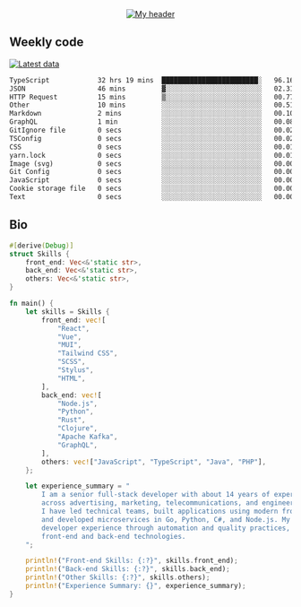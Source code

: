 <div align="center">
  <a href="https://skvggor.dev">
    <img src="https://github.com/skvggor/skvggor/assets/958723/d0c9aa9c-0c21-4219-acff-3d4f36f94691" alt="My header" />
  </a>
</div>


## Weekly code

[![Latest data](https://github.com/skvggor/skvggor/actions/workflows/main.yml/badge.svg)](https://github.com/skvggor/skvggor/actions/workflows/main.yml)

<!--START_SECTION:waka-->

```txt
TypeScript            32 hrs 19 mins  ████████████████████████░   96.16 %
JSON                  46 mins         ▓░░░░░░░░░░░░░░░░░░░░░░░░   02.31 %
HTTP Request          15 mins         ▒░░░░░░░░░░░░░░░░░░░░░░░░   00.77 %
Other                 10 mins         ░░░░░░░░░░░░░░░░░░░░░░░░░   00.51 %
Markdown              2 mins          ░░░░░░░░░░░░░░░░░░░░░░░░░   00.10 %
GraphQL               1 min           ░░░░░░░░░░░░░░░░░░░░░░░░░   00.08 %
GitIgnore file        0 secs          ░░░░░░░░░░░░░░░░░░░░░░░░░   00.02 %
TSConfig              0 secs          ░░░░░░░░░░░░░░░░░░░░░░░░░   00.02 %
CSS                   0 secs          ░░░░░░░░░░░░░░░░░░░░░░░░░   00.01 %
yarn.lock             0 secs          ░░░░░░░░░░░░░░░░░░░░░░░░░   00.01 %
Image (svg)           0 secs          ░░░░░░░░░░░░░░░░░░░░░░░░░   00.00 %
Git Config            0 secs          ░░░░░░░░░░░░░░░░░░░░░░░░░   00.00 %
JavaScript            0 secs          ░░░░░░░░░░░░░░░░░░░░░░░░░   00.00 %
Cookie storage file   0 secs          ░░░░░░░░░░░░░░░░░░░░░░░░░   00.00 %
Text                  0 secs          ░░░░░░░░░░░░░░░░░░░░░░░░░   00.00 %
```

<!--END_SECTION:waka-->

## Bio

```rust
#[derive(Debug)]
struct Skills {
    front_end: Vec<&'static str>,
    back_end: Vec<&'static str>,
    others: Vec<&'static str>,
}

fn main() {
    let skills = Skills {
        front_end: vec![
            "React",
            "Vue",
            "MUI",
            "Tailwind CSS",
            "SCSS",
            "Stylus",
            "HTML",
        ],
        back_end: vec![
            "Node.js",
            "Python",
            "Rust",
            "Clojure",
            "Apache Kafka",
            "GraphQL",
        ],
        others: vec!["JavaScript", "TypeScript", "Java", "PHP"],
    };

    let experience_summary = "
        I am a senior full-stack developer with about 14 years of experience in large-scale projects
        across advertising, marketing, telecommunications, and engineering sectors.
        I have led technical teams, built applications using modern front-end frameworks like React and Vue,
        and developed microservices in Go, Python, C#, and Node.js. My recent work focuses on improving
        developer experience through automation and quality practices, leveraging my skills in both
        front-end and back-end technologies.
    ";

    println!("Front-end Skills: {:?}", skills.front_end);
    println!("Back-end Skills: {:?}", skills.back_end);
    println!("Other Skills: {:?}", skills.others);
    println!("Experience Summary: {}", experience_summary);
}
```
<!-- </details> -->

<!-- <div align="center">
  <h2>🤖 Recent Code Activity</h2>
  <img width="500" src="https://github-readme-stats.vercel.app/api/wakatime?username=skvggor&hide_title=true&layout=compact&theme=transparent" alt="Wakatime Stats" />
</div>

<br>

<div align="center">
  <h2>📈 GitHub Stats</h2>
  <img width="500" src="https://github-readme-stats.vercel.app/api?username=skvggor&show_icons=true&theme=transparent&hide_title=true&count_private=true" alt="GitHub Stats" />
</div>
 -->
